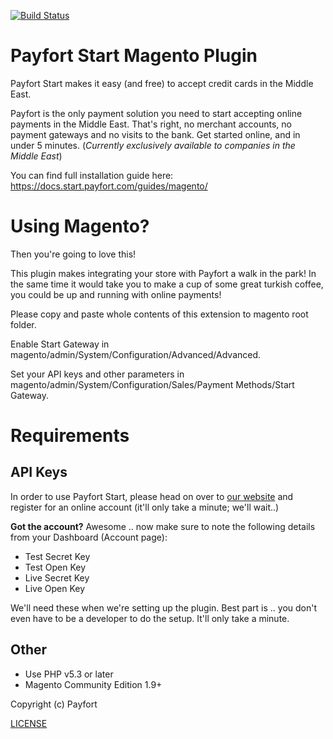 [![Build Status](https://travis-ci.org/payfort/magento.svg?branch=master)](https://travis-ci.org/payfort/magento)

# Payfort Start Magento Plugin

Payfort Start makes it easy (and free) to accept credit cards in the Middle East.

Payfort is the only payment solution you need to start accepting online payments in the Middle East. That's right, no merchant accounts, no payment gateways and no visits to the bank. Get started online, and in under 5 minutes. (*Currently exclusively available to companies in the Middle East*)

You can find full installation guide here: https://docs.start.payfort.com/guides/magento/


# Using Magento?

Then you're going to love this!

This plugin makes integrating your store with Payfort a walk in the park! In the same time it would take you to make a cup of some great turkish coffee, you could be up and running with online payments!

Please copy and paste whole contents of this extension to magento root folder.

Enable Start Gateway in magento/admin/System/Configuration/Advanced/Advanced.

Set your API keys and other parameters in magento/admin/System/Configuration/Sales/Payment Methods/Start Gateway.

# Requirements

## API Keys
In order to use Payfort Start, please head on over to [our website](https://start.payfort.com/) and register for an online account (it'll only take a minute; we'll wait..)

**Got the account?** Awesome .. now make sure to note the following details from your Dashboard (Account page):

- Test Secret Key
- Test Open Key
- Live Secret Key
- Live Open Key

We'll need these when we're setting up the plugin. Best part is .. you don't even have to be a developer to do the setup. It'll only take a minute.

## Other

- Use PHP v5.3 or later
- Magento Community Edition 1.9+

Copyright (c) Payfort

[LICENSE](LICENSE)
